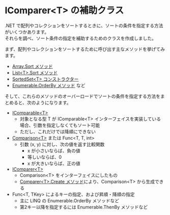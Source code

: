 # IComparer\<T\> の補助クラス
.NET で配列やコレクションをソートするときに、ソートの条件を指定する方法がいくつかあります。  
それらを調べ、ソート条件の指定を補助するためのクラスを作成しました。

まず、配列やコレクションをソートするために呼び出す主なメソッドを挙げてみます。
- [Array.Sort メソッド](https://docs.microsoft.com/dotnet/api/system.array.sort)
- [List\<T\>.Sort メソッド](https://docs.microsoft.com/dotnet/api/system.collections.generic.list-1.sort)
- [SortedSet\<T\> コンストラクター](https://docs.microsoft.com/dotnet/api/system.collections.generic.sortedset-1.-ctor)
- [Enumerable.OrderBy メソッド](https://docs.microsoft.com/dotnet/api/system.linq.enumerable.orderby) など

そして、これらのメソッドのオーバーロードでソートの条件を指定する方法をまとめると、次のようになります。

- [IComparable\<T\>](https://docs.microsoft.com/dotnet/api/system.icomparable-1)
  - 対象となる型 T が IComparable\<T\> インターフェイスを実装している場合、引数を指定しなくてもソート可能
  - ただし、これだけでは降順にできない
- [Comparison\<T\>](https://docs.microsoft.com/dotnet/api/system.comparison-1) または Func\<T, T, int\>
  - 引数 (x, y) に対し、次の値を返す比較関数
    - x が小さいならば、負の値
    - 等しいならば、0
    - x が大きいならば、正の値
- [IComparer\<T\>](https://docs.microsoft.com/dotnet/api/system.collections.generic.icomparer-1)
  - Comparison\<T\> をインターフェイスにしたもの
  - [Comparer\<T\>.Create メソッド](https://docs.microsoft.com/dotnet/api/system.collections.generic.comparer-1.create)により、Comparison\<T\> から生成できる
- Func\<T, TKey\> によるキーの指定、および昇順・降順の指定
  - 主に LINQ の Enumerable.OrderBy メソッドなど
  - 第2キー以降を指定するには Enumerable.ThenBy メソッドなど
